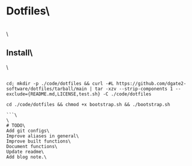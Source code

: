 # Dotfiles\

\
\

## Install\

\

````\

cd; mkdir -p ./code/dotfiles && curl -#L https://github.com/dgate2-software/dotfiles/tarball/main | tar -xzv --strip-components 1 --exclude={README.md,LICENSE,test.sh} -C ./code/dotfiles

cd ./code/dotfiles && chmod +x bootstrap.sh && ./bootstrap.sh

```\
\
# TODO\
Add git configs\
Improve aliases in general\
Improve built functions\
Document functions\
Update readme\
Add blog note.\
````
